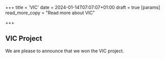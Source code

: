 +++
title = 'VIC'
date = 2024-01-14T07:07:07+01:00
draft = true
[params]
read_more_copy = "Read more about VIC"

+++

## VIC Project

We are please to announce that we won the VIC project.



